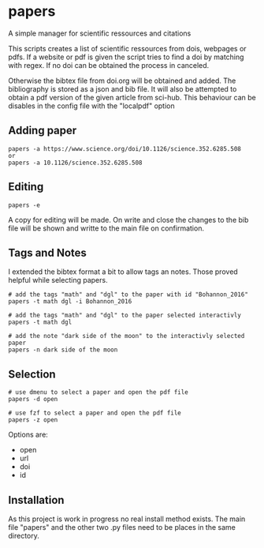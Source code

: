 # papers
A simple manager for scientific ressources and citations

This scripts creates a list of scientific ressources from dois, webpages or pdfs.
If a website or pdf is given the script tries to find a doi by matching with regex.
If no doi can be obtained the process in canceled.

Otherwise the bibtex file from doi.org will be obtained and added.
The bibliography is stored as a json and bib file.
It will also be attempted to obtain a pdf version of the given article from sci-hub.
This behaviour can be disables in the config file with the "localpdf" option

## Adding paper

    papers -a https://www.science.org/doi/10.1126/science.352.6285.508
    or
    papers -a 10.1126/science.352.6285.508

## Editing

    papers -e

A copy for editing will be made. On write and close the changes to the bib file will
be shown and writte to the main file on confirmation.

## Tags and Notes

I extended the bibtex format a bit to allow tags an notes. Those proved helpful
while selecting papers.

    # add the tags "math" and "dgl" to the paper with id "Bohannon_2016"
    papers -t math dgl -i Bohannon_2016

    # add the tags "math" and "dgl" to the paper selected interactivly
    papers -t math dgl

    # add the note "dark side of the moon" to the interactivly selected paper
    papers -n dark side of the moon

## Selection

    # use dmenu to select a paper and open the pdf file
    papers -d open

    # use fzf to select a paper and open the pdf file
    papers -z open

Options are:

- open
- url
- doi
- id

## Installation

As this project is work in progress no real install method exists.
The main file "papers" and the other two .py files need to be places in the same directory.
